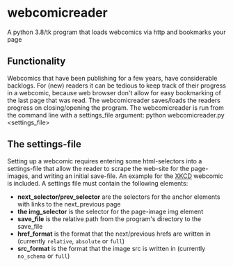 # webcomicreader
A python 3.8/tk program that loads webcomics via http and bookmarks your page

## Functionality
Webcomics that have been publishing for a few years, have considerable backlogs. For (new) readers it can be tedious to keep track of their progress in a webcomic, because web browser don't allow for easy bookmarking of the last page that was read. The webcomicreader saves/loads the readers progress on closing/opening the program.
The webcomicreader is run from the command line with a settings_file argument:
    python webcomicreader.py <settings_file>

## The settings-file
Setting up a webcomic requires entering some html-selectors into a settings-file that allow the reader to scrape the web-site for the page-images, and writing an initial save-file. An example for the [XKCD](xkcd.com) webcomic is included. A settings file must contain the following elements:
* **next_selector/prev_selector** are the selectors for the anchor elements with links to the next_previous page
* **the img_selector** is the selector for the page-image img element
* **save_file** is the relative path from the program's directory to the save_file
* **href_format** is the format that the next/previous hrefs are written in (currently `relative`, `absolute` or `full`)
* **src_format** is the format that the image src is written in (currently `no_schema` or `full`)
